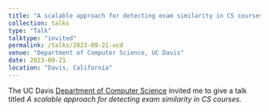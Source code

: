 ```yaml
---
title: "A scalable approach for detecting exam similarity in CS courses"
collection: talks
type: "Talk"
talktype: "invited"
permalink: /talks/2023-09-21-ucd
venue: "Department of Computer Science, UC Davis"
date: 2023-09-21
location: "Davis, California"
---
```


The UC Davis <a href="https://cs.ucdavis.edu/" target="_blank">Department of Computer Science</a> invited me to give a talk titled <i>A scalable approach for detecting exam similarity in CS courses</i>.
